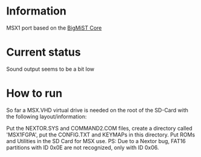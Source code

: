 # Information
MSX1 port based on the [BigMiST Core](https://github.com/BigMist/msx1fpga)
# Current status
Sound output seems to be a bit low
# How to run
So far a MSX.VHD virtual drive is needed on the root of the SD-Card with the following layout/information:

Put the NEXTOR.SYS and COMMAND2.COM files, create a directory called 'MSX1FGPA', put the CONFIG.TXT and KEYMAPs in this directory. Put ROMs and Utilities in the SD Card for MSX use. PS: Due to a Nextor bug, FAT16 partitions with ID 0x0E are not recognized, only with ID 0x06.
